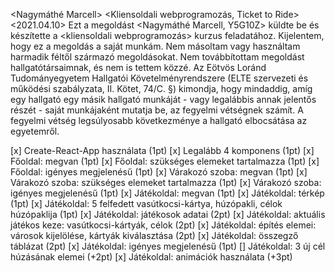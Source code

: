 <Nagymáthé Marcell>
<Y5G10Z>
<Kliensoldali webprogramozás, Ticket to Ride>
<2021.04.10>
Ezt a megoldást <Nagymáthé Marcell, Y5G10Z> küldte be és készítette a <kliensoldali webprogramozás> kurzus <Ticket to Ride> feladatához.
Kijelentem, hogy ez a megoldás a saját munkám.
Nem másoltam vagy használtam harmadik féltől származó megoldásokat.
Nem továbbítottam megoldást hallgatótársaimnak, és nem is tettem közzé.
Az Eötvös Loránd Tudományegyetem Hallgatói Követelményrendszere (ELTE szervezeti és működési szabályzata, II. Kötet, 74/C. §) kimondja,
hogy mindaddig, amíg egy hallgató egy másik hallgató munkáját - vagy legalábbis annak jelentős részét - saját munkájaként mutatja be,
az fegyelmi vétségnek számít. A fegyelmi vétség legsúlyosabb következménye a hallgató elbocsátása az egyetemről.

[x] Create-React-App használata (1pt)
[x] Legalább 4 komponens (1pt)
[x] Főoldal: megvan (1pt)
[x] Főoldal: szükséges elemeket tartalmazza (1pt)
[x] Főoldal: igényes megjelenésű (1pt)
[x] Várakozó szoba: megvan (1pt)
[x] Várakozó szoba: szükséges elemeket tartalmazza (1pt)
[x] Várakozó szoba: igényes megjelenésű (1pt)
[x] Játékoldal: megvan (1pt)
[x] Játékoldal: térkép (1pt)
[x] Játékoldal: 5 felfedett vasútkocsi-kártya, húzópakli, célok húzópaklija (1pt)
[x] Játékoldal: játékosok adatai (2pt)
[x] Játékoldal: aktuális játékos keze: vasútkocsi-kártyák, célok (2pt)
[x] Játékoldal: építés elemei: városok kijelölése, kártyák kiválasztása (2pt)
[x] Játékoldal: összegző táblázat (2pt)
[x] Játékoldal: igényes megjelenésű (1pt)
[] Játékoldal: 3 új cél húzásának elemei (+2pt)
[x] Játékoldal: animációk használata (+3pt)